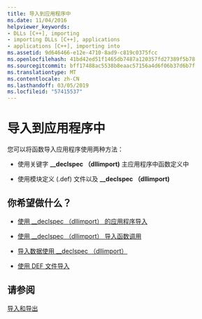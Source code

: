 ```yaml
---
title: 导入到应用程序中
ms.date: 11/04/2016
helpviewer_keywords:
- DLLs [C++], importing
- importing DLLs [C++], applications
- applications [C++], importing into
ms.assetid: 9d646466-e12e-4710-8ad9-c819c0375fcc
ms.openlocfilehash: 41bd42ed51f1465db7487a120357fd27389f5b78
ms.sourcegitcommit: bff17488ac5538b8eaac57156a4d6f06b37d6b7f
ms.translationtype: MT
ms.contentlocale: zh-CN
ms.lasthandoff: 03/05/2019
ms.locfileid: "57415537"
---
```

# <a name="importing-into-an-application"></a>导入到应用程序中

您可以将函数导入应用程序使用两种方法：

- 使用关键字 **__declspec （dllimport)** 主应用程序中函数定义中

- 使用模块定义 (.def) 文件以及 **__declspec （dllimport)**

## <a name="what-do-you-want-to-do"></a>你希望做什么？

- [使用 __declspec （dllimport） 的应用程序导入](../build/importing-into-an-application-using-declspec-dllimport.md)

- [使用 __declspec （dllimport） 导入函数调用](../build/importing-function-calls-using-declspec-dllimport.md)

- [导入数据使用 __declspec （dllimport）](../build/importing-data-using-declspec-dllimport.md)

- [使用 DEF 文件导入](../build/importing-using-def-files.md)

## <a name="see-also"></a>请参阅

[导入和导出](../build/importing-and-exporting.md)
